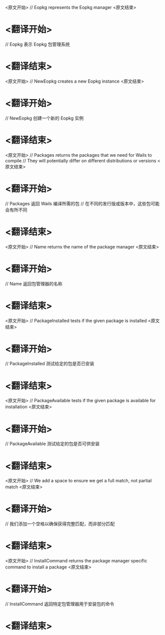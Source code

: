 
<原文开始>
// Eopkg represents the Eopkg manager
<原文结束>

# <翻译开始>
// Eopkg 表示 Eopkg 包管理系统
# <翻译结束>


<原文开始>
// NewEopkg creates a new Eopkg instance
<原文结束>

# <翻译开始>
// NewEopkg 创建一个新的 Eopkg 实例
# <翻译结束>


<原文开始>
// Packages returns the packages that we need for Wails to compile
// They will potentially differ on different distributions or versions
<原文结束>

# <翻译开始>
// Packages 返回 Wails 编译所需的包
// 在不同的发行版或版本中，这些包可能会有所不同
# <翻译结束>


<原文开始>
// Name returns the name of the package manager
<原文结束>

# <翻译开始>
// Name 返回包管理器的名称
# <翻译结束>


<原文开始>
// PackageInstalled tests if the given package is installed
<原文结束>

# <翻译开始>
// PackageInstalled 测试给定的包是否已安装
# <翻译结束>


<原文开始>
// PackageAvailable tests if the given package is available for installation
<原文结束>

# <翻译开始>
// PackageAvailable 测试给定的包是否可供安装
# <翻译结束>


<原文开始>
// We add a space to ensure we get a full match, not partial match
<原文结束>

# <翻译开始>
// 我们添加一个空格以确保获得完整匹配，而非部分匹配
# <翻译结束>


<原文开始>
// InstallCommand returns the package manager specific command to install a package
<原文结束>

# <翻译开始>
// InstallCommand 返回特定包管理器用于安装包的命令
# <翻译结束>

